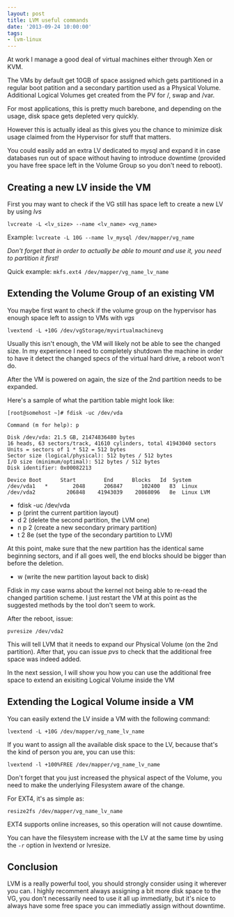 ```yaml
---
layout: post
title: LVM useful commands
date: '2013-09-24 10:00:00'
tags:
- lvm-linux
---
```


At work I manage a good deal of virtual machines either through Xen or KVM.

The VMs by default get 10GB of space assigned which gets partitioned in a regular boot patition and a secondary partition used as a Physical Volume.
Additional Logical Volumes get created from the PV for /, swap and /var.

For most applications, this is pretty much barebone, and depending on the usage, disk space gets depleted very quickly.

However this is actually ideal as this gives you the chance to minimize disk usage claimed from the Hypervisor for stuff that matters.

You could easily add an extra LV dedicated to mysql and expand it in case databases run out of space without having to introduce downtime (provided you have free space left in the Volume Group so you don't need to reboot).


Creating a new LV inside the VM
---

First you may want to check if the VG still has space left to create a new LV by using *lvs*

```
lvcreate -L <lv_size> --name <lv_name> <vg_name>
```

Example: `lvcreate -L 10G --name lv_mysql /dev/mapper/vg_name`

*Don't forget that in order to actually be able to mount and use it, you need to partition it first!*

Quick example: `mkfs.ext4 /dev/mapper/vg_name_lv_name`


Extending the Volume Group of an existing VM
---

You maybe first want to check if the volume group on the hypervisor has enough space left to assign to VMs with *vgs*

```
lvextend -L +10G /dev/vgStorage/myvirtualmachinevg
```

Usually this isn't enough, the VM will likely not be able to see the changed size. In my experience I need to completely shutdown the machine in order
to have it detect the changed specs of the virtual hard drive, a reboot won't do.

After the VM is powered on again, the size of the 2nd partition needs to be expanded.

Here's a sample of what the partition table might look like:

    [root@somehost ~]# fdisk -uc /dev/vda
    
    Command (m for help): p
    
    Disk /dev/vda: 21.5 GB, 21474836480 bytes
    16 heads, 63 sectors/track, 41610 cylinders, total 41943040 sectors
    Units = sectors of 1 * 512 = 512 bytes
    Sector size (logical/physical): 512 bytes / 512 bytes
    I/O size (minimum/optimal): 512 bytes / 512 bytes
    Disk identifier: 0x00082213
    
    Device Boot      Start         End      Blocks   Id  System
    /dev/vda1   *        2048      206847      102400   83  Linux
    /dev/vda2          206848    41943039    20868096   8e  Linux LVM

- fdisk -uc /dev/vda
- p (print the current partition layout)
- d 2 (delete the second partition, the LVM one)
- n p 2 (create a new secondary primary partition)
- t 2 8e (set the type of the secondary partition to LVM)

At this point, make sure that the new partition has the identical same beginning sectors, and if all goes well,
the end blocks should be bigger than before the deletion.

- w (write the new partition layout back to disk)

Fdisk in my case warns about the kernel not being able to re-read the changed partition scheme. I just restart the VM at this point as the suggested methods by the tool don't seem to work.

After the reboot, issue:

```
pvresize /dev/vda2
```

This will tell LVM that it needs to expand our Physical Volume (on the 2nd partition). After that, you can issue *pvs* to check that the additional free space was indeed added.

In the next session, I will show you how you can use the additional free space to extend an exisiting Logical Volume inside the VM


Extending the Logical Volume inside a VM
---

You can easily extend the LV inside a VM with the following command:

```
lvextend -L +10G /dev/mapper/vg_name_lv_name
```

If you want to assign all the available disk space to the LV, because that's the kind of person you are, you can use this:

```
lvextend -l +100%FREE /dev/mapper/vg_name_lv_name
```

Don't forget that you just increased the physical aspect of the Volume, you need to make the underlying Filesystem aware of the change.

For EXT4, it's as simple as:

```
resize2fs /dev/mapper/vg_name_lv_name
```

EXT4 supports online increases, so this operation will not cause downtime.

You can have the filesystem increase with the LV at the same time by using the `-r` option in lvextend or lvresize.


Conclusion
---

LVM is a really powerful tool, you should strongly consider using it wherever you can.
I highly recomment always assigning a bit more disk space to the VG, you don't necessarily need to use it all up immediatly, but it's nice to always have some free space you can immediatly assign without downtime.
